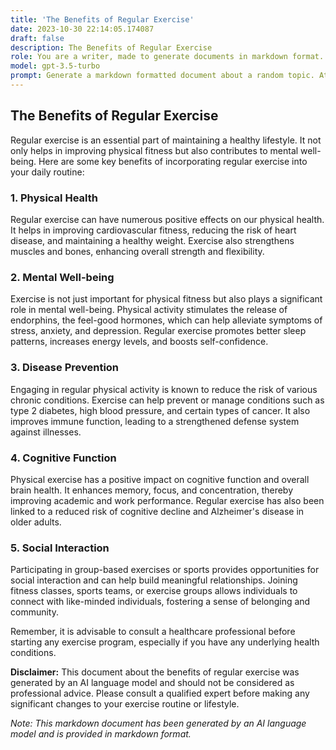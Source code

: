 ```yaml
---
title: 'The Benefits of Regular Exercise'
date: 2023-10-30 22:14:05.174087
draft: false
description: The Benefits of Regular Exercise
role: You are a writer, made to generate documents in markdown format. It is very important that all of the documents you generate are in valid markdown format.
model: gpt-3.5-turbo
prompt: Generate a markdown formatted document about a random topic. At the bottom, include a disclaimer explaining that the document was generated by you. The first line of the document should be the title. Make sure that the entire document is in proper markdown format, using a mix of various tags to make the document visually appealing.
---
```


## The Benefits of Regular Exercise

Regular exercise is an essential part of maintaining a healthy lifestyle. It not only helps in improving physical fitness but also contributes to mental well-being. Here are some key benefits of incorporating regular exercise into your daily routine:

### 1. Physical Health

Regular exercise can have numerous positive effects on our physical health. It helps in improving cardiovascular fitness, reducing the risk of heart disease, and maintaining a healthy weight. Exercise also strengthens muscles and bones, enhancing overall strength and flexibility.

### 2. Mental Well-being

Exercise is not just important for physical fitness but also plays a significant role in mental well-being. Physical activity stimulates the release of endorphins, the feel-good hormones, which can help alleviate symptoms of stress, anxiety, and depression. Regular exercise promotes better sleep patterns, increases energy levels, and boosts self-confidence.

### 3. Disease Prevention

Engaging in regular physical activity is known to reduce the risk of various chronic conditions. Exercise can help prevent or manage conditions such as type 2 diabetes, high blood pressure, and certain types of cancer. It also improves immune function, leading to a strengthened defense system against illnesses.

### 4. Cognitive Function

Physical exercise has a positive impact on cognitive function and overall brain health. It enhances memory, focus, and concentration, thereby improving academic and work performance. Regular exercise has also been linked to a reduced risk of cognitive decline and Alzheimer's disease in older adults.

### 5. Social Interaction

Participating in group-based exercises or sports provides opportunities for social interaction and can help build meaningful relationships. Joining fitness classes, sports teams, or exercise groups allows individuals to connect with like-minded individuals, fostering a sense of belonging and community.

Remember, it is advisable to consult a healthcare professional before starting any exercise program, especially if you have any underlying health conditions.

**Disclaimer:** This document about the benefits of regular exercise was generated by an AI language model and should not be considered as professional advice. Please consult a qualified expert before making any significant changes to your exercise routine or lifestyle.

*Note: This markdown document has been generated by an AI language model and is provided in markdown format.*
